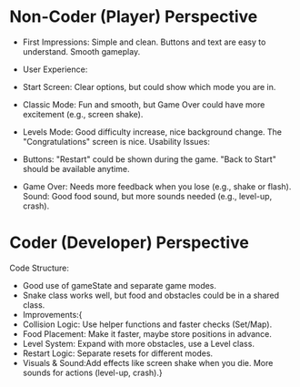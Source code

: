 # Non-Coder (Player) Perspective
- First Impressions: Simple and clean. Buttons and text are easy to understand. Smooth gameplay.

- User Experience:

- Start Screen: Clear options, but could show which mode you are in.
- Classic Mode: Fun and smooth, but Game Over could have more excitement (e.g., screen shake).
- Levels Mode: Good difficulty increase, nice background change. The "Congratulations" screen is nice.
Usability Issues:

- Buttons: "Restart" could be shown during the game. "Back to Start" should be available anytime.
- Game Over: Needs more feedback when you lose (e.g., shake or flash).
Sound: Good food sound, but more sounds needed (e.g., level-up, crash).

# Coder (Developer) Perspective
Code Structure:

- Good use of gameState and separate game modes.
- Snake class works well, but food and obstacles could be in a shared class.
- Improvements:{
- Collision Logic: Use helper functions and faster checks (Set/Map).
- Food Placement: Make it faster, maybe store positions in advance.
- Level System: Expand with more obstacles, use a Level class.
- Restart Logic: Separate resets for different modes.
- Visuals & Sound:Add effects like screen shake when you die.
More sounds for actions (level-up, crash).}




